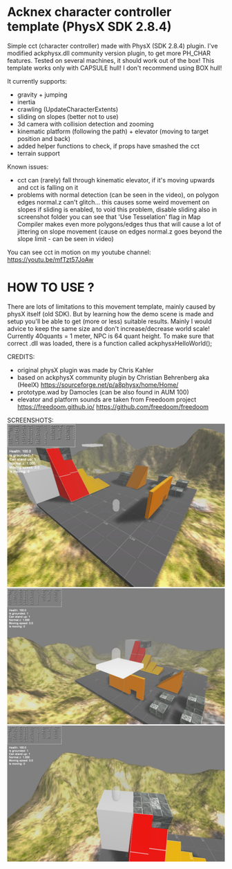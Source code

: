 # Acknex character controller template (PhysX SDK 2.8.4)
 
Simple cct (character controller) made with PhysX (SDK 2.8.4) plugin.
I've modified ackphysx.dll community version plugin, to get more PH_CHAR features.
Tested on several machines, it should work out of the box!
This template works only with CAPSULE hull! I don't recommend using BOX hull!

It currently supports:
- gravity + jumping
- inertia
- crawling (UpdateCharacterExtents)
- sliding on slopes (better not to use)
- 3d camera with collision detection and zooming
- kinematic platform (following the path) + elevator (moving to target position and back)
- added helper functions to check, if props have smashed the cct
- terrain support

Known issues:
- cct can (rarely) fall through kinematic elevator, if it's moving upwards and cct is falling on it
- problems with normal detection (can be seen in the video), on polygon edges normal.z can't glitch... 
	this causes some weird movement on slopes if sliding is enabled, to void this problem, disable sliding
	also in screenshot folder you can see that 'Use Tesselation' flag in Map Compiler makes even more polygons/edges
	thus that will cause a lot of jittering on slope movement (cause on edges normal.z goes beyond the slope limit - can be seen in video)

You can see cct in motion on my youtube channel:
https://youtu.be/mfTzt57JoAw

# HOW TO USE ?
There are lots of limitations to this movement template, mainly caused by physX itself (old SDK).
But by learning how the demo scene is made and setup you'll be able to get (more or less) suitable results.
Mainly I would advice to keep the same size and don't increase/decrease world scale!
Currently 40quants = 1 meter, NPC is 64 quant height.
To make sure that correct .dll was loaded, there is a function called ackphysxHelloWorld();

CREDITS:
- original physX plugin was made by Chris Kahler
- based on ackphysX community plugin by Christian Behrenberg aka (HeelX) https://sourceforge.net/p/a8physx/home/Home/
- prototype.wad by Damocles (can be also found in AUM 100)
- elevator and platform sounds are taken from Freedoom project https://freedoom.github.io/ https://github.com/freedoom/freedoom

SCREENSHOTS:
![Alt text](https://github.com/3RUN/Acknex-CCT/blob/master/screenshots/shot_0.jpg?raw=true "Preview 1.")
![Alt text](https://github.com/3RUN/Acknex-CCT/blob/master/screenshots/shot_1.jpg?raw=true "Preview 2.")
![Alt text](https://github.com/3RUN/Acknex-CCT/blob/master/screenshots/shot_2.jpg?raw=true "Preview 3.")